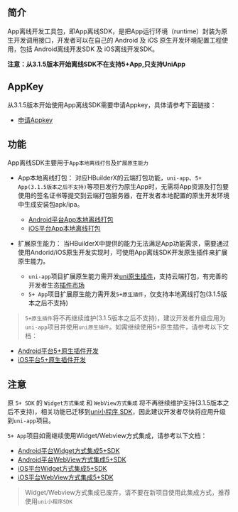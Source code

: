 ## 简介
App离线开发工具包，即App离线SDK，是把App运行环境（runtime）封装为原生开发调用接口，开发者可以在自己的 Android 及 iOS 原生开发环境配置工程使用，包括 Android离线开发SDK 及 iOS离线开发SDK。

**注意：从3.1.5版本开始离线SDK不在支持5+App,只支持UniApp**

## AppKey
从3.1.5版本开始使用App离线SDK需要申请Appkey，具体请参考下面链接：
+ [申请Appkey](/AppDocs/usesdk/appkey.md)
 
## 功能
App离线SDK主要用于`App本地离线打包`及`扩展原生能力`

- App本地离线打包：
对应HBuilderX的云端打包功能，`uni-app`、`5+ App(3.1.5版本之后不支持)`等项目发行为原生App时，无需将App资源及打包要使用的签名证书等提交到云端打包服务器，在开发者本地配置的原生开发环境中生成安装包apk/ipa。
  + [Android平台App本地离线打包](/AppDocs/usesdk/android.md)
  + [iOS平台App本地离线打包](/AppDocs/usesdk/ios.md)

- 扩展原生能力：
当HBuilderX中提供的能力无法满足App功能需求，需要通过使用Andorid/iOS原生开发实现时，可使用App离线SDK开发原生插件来扩展原生能力。
  + `uni-app`项目扩展原生能力需开发[uni原生插件](/NativePlugin/README.md)，支持云端打包，有完善的开发者生态[插件市场](https://ext.dcloud.net.cn/?cat1=5&cat2=51)
  + `5+ App`项目扩展原生能力需开发`5+原生插件`，仅支持本地离线打包(3.1.5版本之后不支持)

> `5+原生插件`将不再继续维护(3.1.5版本之后不支持)，建议开发者升级应用为`uni-app`项目并使用`uni原生插件`。如需继续使用5+原生插件，请参考以下文档：
- [Android平台5+原生插件开发](http://ask.dcloud.net.cn/article/66)
- [iOS平台5+原生插件开发](http://ask.dcloud.net.cn/article/67)



## 注意
原 `5+ SDK` 的 `Widget方式集成` 和 `WebView方式集成` 将不再继续维护支持(3.1.5版本之后不支持)，相关功能已迁移到[uni小程序 SDK](/README.md)，因此建议开发者尽快将应用升级到`uni-app`项目。

`5+ App`项目如需继续使用Widget/Webview方式集成，请参考以下文档：
- [Android平台Widget方式集成5+SDK](http://ask.dcloud.net.cn/article/81)
- [Android平台WebView方式集成5+SDK](http://ask.dcloud.net.cn/article/80)
- [iOS平台Widget方式集成5+SDK](http://ask.dcloud.net.cn/article/84)
- [iOS平台WebView方式集成5+SDK](http://ask.dcloud.net.cn/article/83)

>  Widget/Webview方式集成已废弃，请不要在新项目使用此集成方式，推荐使用`uni小程序SDK`
